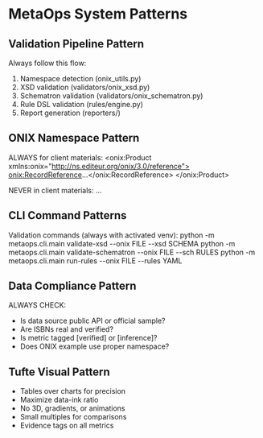 # MetaOps System Patterns

## Validation Pipeline Pattern
Always follow this flow:
1. Namespace detection (onix_utils.py)
2. XSD validation (validators/onix_xsd.py)
3. Schematron validation (validators/onix_schematron.py)
4. Rule DSL validation (rules/engine.py)
5. Report generation (reporters/)

## ONIX Namespace Pattern
ALWAYS for client materials:
<onix:Product xmlns:onix="http://ns.editeur.org/onix/3.0/reference">
  <onix:RecordReference>...</onix:RecordReference>
</onix:Product>

NEVER in client materials:
<Product>
  <RecordReference>...</RecordReference>
</Product>

## CLI Command Patterns
Validation commands (always with activated venv):
python -m metaops.cli.main validate-xsd --onix FILE --xsd SCHEMA
python -m metaops.cli.main validate-schematron --onix FILE --sch RULES
python -m metaops.cli.main run-rules --onix FILE --rules YAML

## Data Compliance Pattern
ALWAYS CHECK:
- Is data source public API or official sample?
- Are ISBNs real and verified?
- Is metric tagged [verified] or [inference]?
- Does ONIX example use proper namespace?

## Tufte Visual Pattern
- Tables over charts for precision
- Maximize data-ink ratio
- No 3D, gradients, or animations
- Small multiples for comparisons
- Evidence tags on all metrics
